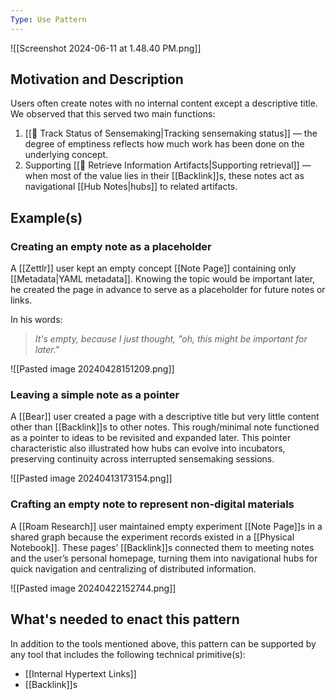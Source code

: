 ```yaml
---
Type: Use Pattern
---
```

![[Screenshot 2024-06-11 at 1.48.40 PM.png]]

## Motivation and Description

Users often create notes with no internal content except a descriptive title. We observed that this served two main functions:
1. [[🎢 Track Status of Sensemaking|Tracking sensemaking status]] — the degree of emptiness reflects how much work has been done on the underlying concept.
2. Supporting [[🎣 Retrieve Information Artifacts|Supporting retrieval]] — when most of the value lies in their [[Backlink]]s, these notes act as navigational [[Hub Notes|hubs]] to related artifacts.
## Example(s)

### Creating an empty note as a placeholder
A [[Zettlr]] user kept an empty concept [[Note Page]] containing only [[Metadata|YAML metadata]]. Knowing the topic would be important later, he created the page in advance to serve as a placeholder for future notes or links.

In his words:

> _It's empty, because I just thought, "oh, this might be important for later."_

![[Pasted image 20240428151209.png]]

### Leaving a simple note as a pointer
A [[Bear]] user created a page with a descriptive title but very little content other than [[Backlink]]s to other notes. This rough/minimal note functioned as a pointer to ideas to be revisited and expanded later. This pointer characteristic also illustrated how hubs can evolve into incubators, preserving continuity across interrupted sensemaking sessions.

![[Pasted image 20240413173154.png]]

### Crafting an empty note to represent non-digital materials
A [[Roam Research]] user maintained empty experiment [[Note Page]]s in a shared graph because the experiment records existed in a [[Physical Notebook]]. These pages’ [[Backlink]]s connected them to meeting notes and the user’s personal homepage, turning them into navigational hubs for quick navigation and centralizing of distributed information.

![[Pasted image 20240422152744.png]]
## What's needed to enact this pattern

In addition to the tools mentioned above, this pattern can be supported by any tool that includes the following technical primitive(s):
- [[Internal Hypertext Links]]
- [[Backlink]]s